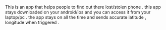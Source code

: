 This is an app that helps people to find out there lost/stolen phone .
this app stays downloaded on your android/ios and you can access it from your laptop/pc .
the app stays on all the time and sends accurate latitude , longitude when triggered .
